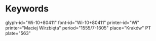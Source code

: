 # Keywords
glyph-id="Wi-10+80411"
font-id="Wi-10+80411"
printer-id="Wi"
printer="Maciej Wirzbięta"
period="1555/7-1605"
place="Kraków"
PT plate="563"
